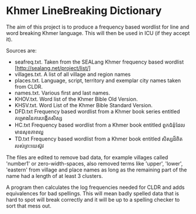 # Khmer LineBreaking Dictionary

The aim of this project is to produce a frequency based wordlist for line and word breaking
Khmer language. This will then be used in ICU (if they accept it).

Sources are:

* seafreq.txt. Taken from the SEALang Khmer frequency based wordlist [http://sealang.net/project/list/]
* villages.txt. A list of all village and region names
* places.txt. Language, script, territory and exemplar city names taken from CLDR.
* names.txt. Various first and last names.
* KHOV.txt. Word list of the Khmer Bible Old Version.
* KHSV.txt. Word List of the Khmer Bible Standard Version.
* DFD.txt Frequency based wordlist from a Khmer book series entitled គម្រោង​នៃ​ការបង្កើត​សិស្ស
* HC.txt Frequency based wordlist from a Khmer book entitled ពួកជំនុំ​ដែល​មាន​សុខភាព​ល្អ
* TD.txt Frequency based wordlist from a Khmer book entitled សិស្ស​ដ៏​ពិត​របស់​ព្រះយេស៊ូវ

The files are edited to remove bad data, for example villages called 'number1' or zero-width-spaces, also removed terms like 'upper', 'lower', 'eastern' from village and place names as long as the remaining part of the name had a length of at least 3 clusters.

A program then calculates the log frequencies needed for CLDR and adds equivalences for bad spellings.
This will mean badly spelled data that is hard to spot will break correctly and it will be up to a
spelling checker to sort that mess out.
